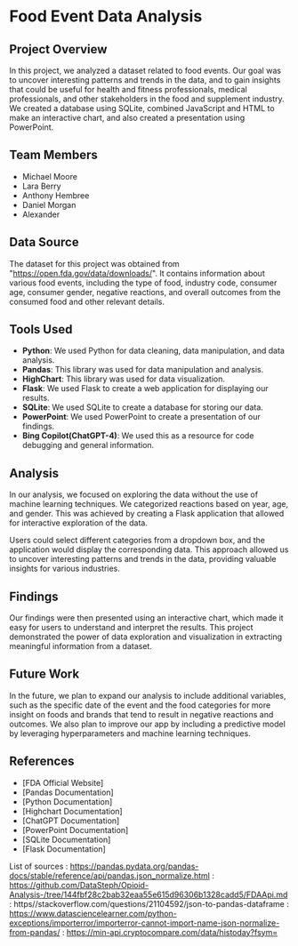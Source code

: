 
# Food Event Data Analysis

## Project Overview

In this project, we analyzed a dataset related to food events. Our goal was to uncover interesting patterns and trends in the data, and to gain insights that could be useful for health and fitness professionals, medical professionals, and other stakeholders in the food and supplement industry. We created a database using SQLite, combined JavaScript and HTML to make an interactive chart, and also created a presentation using PowerPoint.

## Team Members

- Michael Moore
- Lara Berry
- Anthony Hembree
- Daniel Morgan
- Alexander 

## Data Source

The dataset for this project was obtained from "https://open.fda.gov/data/downloads/". It contains information about various food events, including the type of food, industry code, consumer age, consumer gender, negative reactions, and overall outcomes from the consumed food and other relevant details.

## Tools Used

- **Python**: We used Python for data cleaning, data manipulation, and data analysis.
- **Pandas**: This library was used for data manipulation and analysis.
- **HighChart**: This library was used for data visualization.
- **Flask**: We used Flask to create a web application for displaying our results.
- **SQLite**: We used SQLite to create a database for storing our data.
- **PowerPoint**: We used PowerPoint to create a presentation of our findings.
- **Bing Copilot(ChatGPT-4)**: We used this as a resource for code debugging and general information. 

## Analysis

In our analysis, we focused on exploring the data without the use of machine learning techniques. We categorized reactions based on year, age, and gender. This was achieved by creating a Flask application that allowed for interactive exploration of the data. 

Users could select different categories from a dropdown box, and the application would display the corresponding data. This approach allowed us to uncover interesting patterns and trends in the data, providing valuable insights for various industries. 

## Findings

Our findings were then presented using an interactive chart, which made it easy for users to understand and interpret the results. This project demonstrated the power of data exploration and visualization in extracting meaningful information from a dataset.

## Future Work

In the future, we plan to expand our analysis to include additional variables, such as the specific date of the event and the food categories for more insight on foods and brands that tend to result in negative reactions and outcomes. We also plan to improve our app by including a predictive model by leveraging hyperparameters and machine learning techniques.

## References

- [FDA Official Website]
- [Pandas Documentation]
- [Python Documentation]
- [Highchart Documentation]
- [ChatGPT Documentation]
- [PowerPoint Documentation]
- [SQLite Documentation]
- [Flask Documentation]

List of sources 
: https://pandas.pydata.org/pandas-docs/stable/reference/api/pandas.json_normalize.html 
: https://github.com/DataSteph/Opioid-Analysis-/tree/144fbf28c2bab32eaa55e615d96306b1328cadd5/FDAApi.md
: https//stackoverflow.com/questions/21104592/json-to-pandas-dataframe
: https://www.datasciencelearner.com/python-exceptions/importerror/importerror-cannot-import-name-json-normalize-from-pandas/
: https://min-api.cryptocompare.com/data/histoday?fsym=
